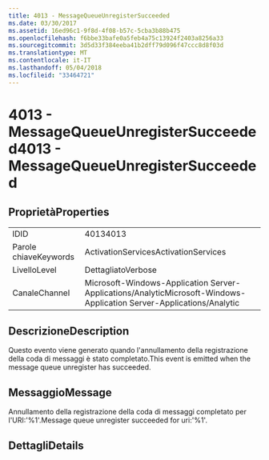 ```yaml
---
title: 4013 - MessageQueueUnregisterSucceeded
ms.date: 03/30/2017
ms.assetid: 16ed96c1-9f8d-4f08-b57c-5cba3b88b475
ms.openlocfilehash: f6bbe33bafe0a5feb4a75c13924f2403a8256a33
ms.sourcegitcommit: 3d5d33f384eeba41b2dff79d096f47ccc8d8f03d
ms.translationtype: MT
ms.contentlocale: it-IT
ms.lasthandoff: 05/04/2018
ms.locfileid: "33464721"
---
```

# <a name="4013---messagequeueunregistersucceeded"></a><span data-ttu-id="b6471-102">4013 - MessageQueueUnregisterSucceeded</span><span class="sxs-lookup"><span data-stu-id="b6471-102">4013 - MessageQueueUnregisterSucceeded</span></span>
## <a name="properties"></a><span data-ttu-id="b6471-103">Proprietà</span><span class="sxs-lookup"><span data-stu-id="b6471-103">Properties</span></span>  
  
|||  
|-|-|  
|<span data-ttu-id="b6471-104">ID</span><span class="sxs-lookup"><span data-stu-id="b6471-104">ID</span></span>|<span data-ttu-id="b6471-105">4013</span><span class="sxs-lookup"><span data-stu-id="b6471-105">4013</span></span>|  
|<span data-ttu-id="b6471-106">Parole chiave</span><span class="sxs-lookup"><span data-stu-id="b6471-106">Keywords</span></span>|<span data-ttu-id="b6471-107">ActivationServices</span><span class="sxs-lookup"><span data-stu-id="b6471-107">ActivationServices</span></span>|  
|<span data-ttu-id="b6471-108">Livello</span><span class="sxs-lookup"><span data-stu-id="b6471-108">Level</span></span>|<span data-ttu-id="b6471-109">Dettagliato</span><span class="sxs-lookup"><span data-stu-id="b6471-109">Verbose</span></span>|  
|<span data-ttu-id="b6471-110">Canale</span><span class="sxs-lookup"><span data-stu-id="b6471-110">Channel</span></span>|<span data-ttu-id="b6471-111">Microsoft-Windows-Application Server-Applications/Analytic</span><span class="sxs-lookup"><span data-stu-id="b6471-111">Microsoft-Windows-Application Server-Applications/Analytic</span></span>|  
  
## <a name="description"></a><span data-ttu-id="b6471-112">Descrizione</span><span class="sxs-lookup"><span data-stu-id="b6471-112">Description</span></span>  
 <span data-ttu-id="b6471-113">Questo evento viene generato quando l'annullamento della registrazione della coda di messaggi è stato completato.</span><span class="sxs-lookup"><span data-stu-id="b6471-113">This event is emitted when the message queue unregister has succeeded.</span></span>  
  
## <a name="message"></a><span data-ttu-id="b6471-114">Messaggio</span><span class="sxs-lookup"><span data-stu-id="b6471-114">Message</span></span>  
 <span data-ttu-id="b6471-115">Annullamento della registrazione della coda di messaggi completato per l'URI:'%1'.</span><span class="sxs-lookup"><span data-stu-id="b6471-115">Message queue unregister succeeded for uri:'%1'.</span></span>  
  
## <a name="details"></a><span data-ttu-id="b6471-116">Dettagli</span><span class="sxs-lookup"><span data-stu-id="b6471-116">Details</span></span>
